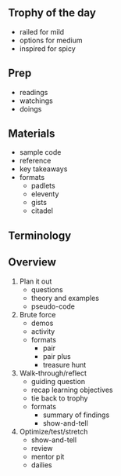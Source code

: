 ## Trophy of the day
- railed for mild
- options for medium
- inspired for spicy

## Prep
- readings
- watchings
- doings

## Materials
- sample code
- reference
- key takeaways
- formats
    - padlets
    - eleventy
    - gists
    - citadel

## Terminology

## Overview
1. Plan it out
    - questions
    - theory and examples
    - pseudo-code
2. Brute force
    - demos
    - activity
    - formats
        - pair
        - pair plus
        - treasure hunt
3. Walk-through/reflect
    - guiding question
    - recap learning objectives
    - tie back to trophy
    - formats
        - summary of findings
        - show-and-tell
4. Optimize/test/stretch
    - show-and-tell
    - review
    - mentor pit
    - dailies